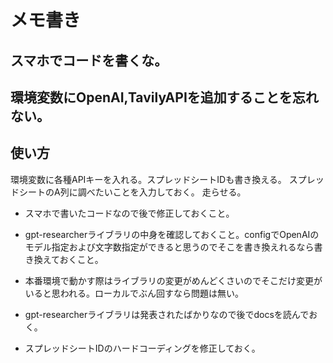 # メモ書き

## スマホでコードを書くな。

## 環境変数にOpenAI,TavilyAPIを追加することを忘れない。

## 使い方
環境変数に各種APIキーを入れる。スプレッドシートIDも書き換える。
スプレッドシートのA列に調べたいことを入力しておく。
走らせる。

* スマホで書いたコードなので後で修正しておくこと。

* gpt-researcherライブラリの中身を確認しておくこと。configでOpenAIのモデル指定および文字数指定ができると思うのでそこを書き換えれるなら書き換えておくこと。
* 本番環境で動かす際はライブラリの変更がめんどくさいのでそこだけ変更がいると思われる。ローカルでぶん回すなら問題は無い。
* gpt-researcherライブラリは発表されたばかりなので後でdocsを読んでおく。
* スプレッドシートIDのハードコーディングを修正しておく。
